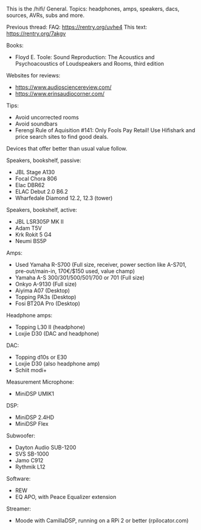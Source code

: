 This is the /hifi/ General. Topics: headphones, amps, speakers, dacs, sources, AVRs, subs and more.

Previous thread: 
FAQ: https://rentry.org/uvhe4
This text: https://rentry.org/7akgv

Books:
* Floyd E. Toole: Sound Reproduction: The Acoustics and Psychoacoustics of Loudspeakers and Rooms, third edition

Websites for reviews:
* https://www.audiosciencereview.com/
* https://www.erinsaudiocorner.com/

Tips:
* Avoid uncorrected rooms
* Avoid soundbars
* Ferengi Rule of Aquisition #141: Only Fools Pay Retail! Use Hifishark and price search sites to find good deals.

Devices that offer better than usual value follow.

Speakers, bookshelf, passive:
* JBL Stage A130
* Focal Chora 806
* Elac DBR62
* ELAC Debut 2.0 B6.2
* Wharfedale Diamond 12.2, 12.3 (tower)

Speakers, bookshelf, active:
* JBL LSR305P MK II
* Adam T5V
* Krk Rokit 5 G4
* Neumi BS5P

Amps:
* Used Yamaha R-S700 (Full size, receiver, power section like A-S701, pre-out/main-in, 170€/$150 used, value champ)
* Yamaha A-S 300/301/500/501/700 or 701 (Full size)
* Onkyo A-9130 (Full size)
* Aiyima A07 (Desktop)
* Topping PA3s (Desktop)
* Fosi BT20A Pro (Desktop)

Headphone amps:
* Topping L30 II (headphone)
* Loxjie D30 (DAC and headphone)

DAC:
* Topping d10s or E30
* Loxjie D30 (also headphone amp)
* Schiit modi+

Measurement Microphone:
* MiniDSP UMIK1

DSP:
* MiniDSP 2.4HD
* MiniDSP Flex

Subwoofer:
* Dayton Audio SUB-1200
* SVS SB-1000
* Jamo C912
* Rythmik L12

Software:
* REW
* EQ APO, with Peace Equalizer extension

Streamer:
* Moode with CamillaDSP, running on a RPi 2 or better (rpilocator.com)
